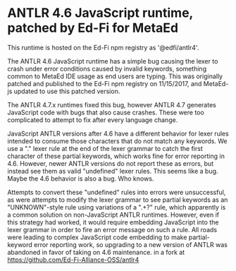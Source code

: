 # ANTLR 4.6 JavaScript runtime, patched by Ed-Fi for MetaEd
This runtime is hosted on the Ed-Fi npm registry as '@edfi/antlr4'.

The ANTLR 4.6 JavaScript runtime has a simple bug causing the lexer to crash under error conditions
caused by invalid keywords, something common to MetaEd IDE usage as end users are typing. This
was originally patched and published to the Ed-Fi npm registry on 11/15/2017, and MetaEd-js
updated to use this patched version.

The ANTLR 4.7.x runtimes fixed this bug, however ANTLR 4.7 generates JavaScript code with bugs
that also cause crashes. These were too complicated to attempt to fix after every language change.

JavaScript ANTLR versions after 4.6 have a different behavior for lexer rules intended to consume
those characters that do not match any keywords. We use a "." lexer rule at the end of the lexer grammar
to catch the first character of these partial keywords, which works fine for error reporting in 4.6.
However, newer ANTLR versions do not report these as errors, but instead see them as valid "undefined" lexer
rules. This seems like a bug. Maybe the 4.6 behavior is also a bug. Who knows.

Attempts to convert these "undefined" rules into errors were unsuccessful, as were attempts to modify the
lexer grammar to see partial keywords as an "UNKNOWN"-style rule using variations of a ".+?" rule,
which apparently is a common solution on non-JavaScript ANTLR runtimes. However, even if this strategy
had worked, it would require embedding JavaScript into the lexer grammar in order to fire an error message on
such a rule. All roads were leading to complex JavaScript code embedding to make partial-keyword
error reporting work, so upgrading to a new version of ANTLR was abandoned in favor of taking on 4.6 maintenance.
in a fork at https://github.com/Ed-Fi-Alliance-OSS/antlr4